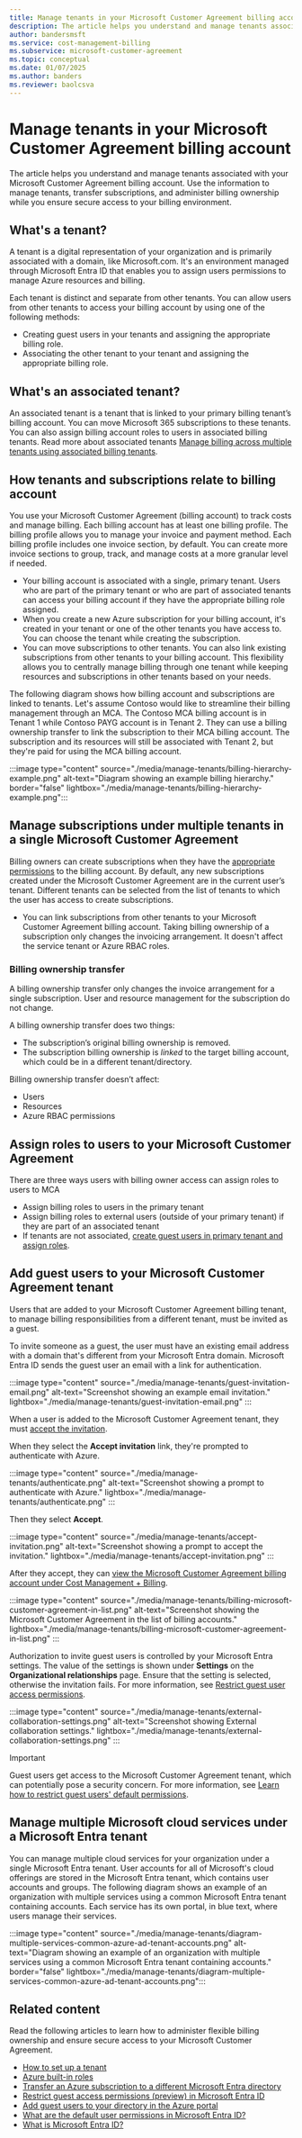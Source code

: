 ```yaml
---
title: Manage tenants in your Microsoft Customer Agreement billing account - Azure
description: The article helps you understand and manage tenants associated with your Microsoft Customer Agreement billing account.
author: bandersmsft
ms.service: cost-management-billing
ms.subservice: microsoft-customer-agreement
ms.topic: conceptual
ms.date: 01/07/2025
ms.author: banders
ms.reviewer: baolcsva
---
```


# Manage tenants in your Microsoft Customer Agreement billing account

The article helps you understand and manage tenants associated with your Microsoft Customer Agreement billing account. Use the information to manage tenants, transfer subscriptions, and administer billing ownership while you ensure secure access to your billing environment.

## What's a tenant?

A tenant is a digital representation of your organization and is primarily associated with a domain, like Microsoft.com. It's an environment managed through Microsoft Entra ID that enables you to assign users permissions to manage Azure resources and billing.

Each tenant is distinct and separate from other tenants. You can allow users from other tenants to access your billing account by using one of the following methods:
-	Creating guest users in your tenants and assigning the appropriate billing role.
-	Associating the other tenant to your tenant and assigning the appropriate billing role.

## What's an associated tenant? 
An associated tenant is a tenant that is linked to your primary billing tenant’s billing account. You can move Microsoft 365 subscriptions to these tenants. You can also assign billing account roles to users in associated billing tenants. Read more about associated tenants [Manage billing across multiple tenants using associated billing tenants](../manage/manage-billing-across-tenants.md). 

## How tenants and subscriptions relate to billing account

You use your Microsoft Customer Agreement (billing account) to track costs and manage billing. Each billing account has at least one billing profile. The billing profile allows you to manage your invoice and payment method. Each billing profile includes one invoice section, by default. You can create more invoice sections to group, track, and manage costs at a more granular level if needed.

- Your billing account is associated with a single, primary tenant. Users who are part of the primary tenant or who are part of associated tenants can access your billing account if they have the appropriate billing role assigned. 
- When you create a new Azure subscription for your billing account, it's created in your tenant or one of the other tenants you have access to. You can choose the tenant while creating the subscription.  
- You can move subscriptions to other tenants. You can also link existing subscriptions from other tenants to your billing account. This flexibility allows you to centrally manage billing through one tenant while keeping resources and subscriptions in other tenants based on your needs. 

The following diagram shows how billing account and subscriptions are linked to tenants. Let's assume Contoso would like to streamline their billing management through an MCA. The Contoso MCA billing account is in Tenant 1 while Contoso PAYG account is in Tenant 2. They can use a billing ownership transfer to link the subscription to their MCA billing account. The subscription and its resources will still be associated with Tenant 2, but they're paid for using the MCA billing account.

:::image type="content" source="./media/manage-tenants/billing-hierarchy-example.png" alt-text="Diagram showing an example billing hierarchy." border="false" lightbox="./media/manage-tenants/billing-hierarchy-example.png":::

## Manage subscriptions under multiple tenants in a single Microsoft Customer Agreement

Billing owners can create subscriptions when they have the [appropriate permissions](../manage/understand-mca-roles.md#subscription-billing-roles-and-tasks) to the billing account. By default, any new subscriptions created under the Microsoft Customer Agreement are in the current user’s tenant. Different tenants can be selected from the list of tenants to which the user has access to create subscriptions. 

- You can link subscriptions from other tenants to your Microsoft Customer Agreement billing account. Taking billing ownership of a subscription only changes the invoicing arrangement. It doesn't affect the service tenant or Azure RBAC roles.

### Billing ownership transfer

A billing ownership transfer only changes the invoice arrangement for a single subscription. User and resource management for the subscription do not change.

A billing ownership transfer does two things:

- The subscription’s original billing ownership is removed.
- The subscription billing ownership is *linked* to the target billing account, which could be in a different tenant/directory.

Billing ownership transfer doesn’t affect:

- Users
- Resources
- Azure RBAC permissions

## Assign roles to users to your Microsoft Customer Agreement 

There are three ways users with billing owner access can assign roles to users to MCA 

- Assign billing roles to users in the primary tenant 
- Assign billing roles to external users (outside of your primary tenant) if they are part of an associated tenant 
- If tenants are not associated, [create guest users in primary tenant and assign roles](#add-guest-users-to-your-microsoft-customer-agreement-tenant). 

## Add guest users to your Microsoft Customer Agreement tenant

Users that are added to your Microsoft Customer Agreement billing tenant, to manage billing responsibilities from a different tenant, must be invited as a guest.

To invite someone as a guest, the user must have an existing email address with a domain that's different from your Microsoft Entra domain. Microsoft Entra ID sends the guest user an email with a link for authentication.

:::image type="content" source="./media/manage-tenants/guest-invitation-email.png" alt-text="Screenshot showing an example email invitation." lightbox="./media/manage-tenants/guest-invitation-email.png" :::

When a user is added to the Microsoft Customer Agreement tenant, they must [accept the invitation](../../active-directory/external-identities/b2b-quickstart-add-guest-users-portal.md#accept-the-invitation).

When they select the **Accept invitation** link, they're prompted to authenticate with Azure.

:::image type="content" source="./media/manage-tenants/authenticate.png" alt-text="Screenshot showing a prompt to authenticate with Azure." lightbox="./media/manage-tenants/authenticate.png" :::

Then they select **Accept**.

:::image type="content" source="./media/manage-tenants/accept-invitation.png" alt-text="Screenshot showing a prompt to accept the invitation." lightbox="./media/manage-tenants/accept-invitation.png" :::

After they accept, they can [view the Microsoft Customer Agreement billing account under Cost Management + Billing](../understand/mca-overview.md#check-access-to-a-microsoft-customer-agreement).

:::image type="content" source="./media/manage-tenants/billing-microsoft-customer-agreement-in-list.png" alt-text="Screenshot showing the Microsoft Customer Agreement in the list of billing accounts." lightbox="./media/manage-tenants/billing-microsoft-customer-agreement-in-list.png" :::

Authorization to invite guest users is controlled by your Microsoft Entra settings. The value of the settings is shown under **Settings** on the **Organizational relationships** page. Ensure that the setting is selected, otherwise the invitation fails. For more information, see [Restrict guest user access permissions](../../active-directory/enterprise-users/users-restrict-guest-permissions.md).

:::image type="content" source="./media/manage-tenants/external-collaboration-settings.png" alt-text="Screenshot showing External collaboration settings." lightbox="./media/manage-tenants/external-collaboration-settings.png" :::

> [!IMPORTANT]
> Guest users get access to the Microsoft Customer Agreement tenant, which can potentially pose a security concern. For more information, see [Learn how to restrict guest users' default permissions](../../active-directory/fundamentals/users-default-permissions.md#restrict-member-users-default-permissions).

<a name='manage-multiple-microsoft-cloud-services-under-an-azure-ad-tenant'></a>

## Manage multiple Microsoft cloud services under a Microsoft Entra tenant

You can manage multiple cloud services for your organization under a single Microsoft Entra tenant. User accounts for all of Microsoft's cloud offerings are stored in the Microsoft Entra tenant, which contains user accounts and groups. The following diagram shows an example of an organization with multiple services using a common Microsoft Entra tenant containing accounts. Each service has its own portal, in blue text, where users manage their services.

:::image type="content" source="./media/manage-tenants/diagram-multiple-services-common-azure-ad-tenant-accounts.png" alt-text="Diagram showing an example of an organization with multiple services using a common Microsoft Entra tenant containing accounts." border="false" lightbox="./media/manage-tenants/diagram-multiple-services-common-azure-ad-tenant-accounts.png":::

## Related content

Read the following articles to learn how to administer flexible billing ownership and ensure secure access to your Microsoft Customer Agreement.

- [How to set up a tenant](../../active-directory/develop/quickstart-create-new-tenant.md)
- [Azure built-in roles](../../role-based-access-control/built-in-roles.md)
- [Transfer an Azure subscription to a different Microsoft Entra directory](../../role-based-access-control/transfer-subscription.md)
- [Restrict guest access permissions (preview) in Microsoft Entra ID](../../active-directory/enterprise-users/users-restrict-guest-permissions.md)
- [Add guest users to your directory in the Azure portal](../../active-directory/external-identities/b2b-quickstart-add-guest-users-portal.md#accept-the-invitation)
- [What are the default user permissions in Microsoft Entra ID?](../../active-directory/external-identities/b2b-quickstart-add-guest-users-portal.md#accept-the-invitation)
- [What is Microsoft Entra ID?](../../active-directory/fundamentals/active-directory-whatis.md)
